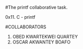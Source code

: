 #The printf collaborative task.

0x11. C - printf

#COLLABORATORS

1. OBED KWARTEKWEI QUARTEY
2. OSCAR AKWANTEY BOAFO
